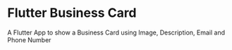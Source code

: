 # Flutter Business Card
 A Flutter App to show a Business Card using Image, Description, Email and Phone Number
